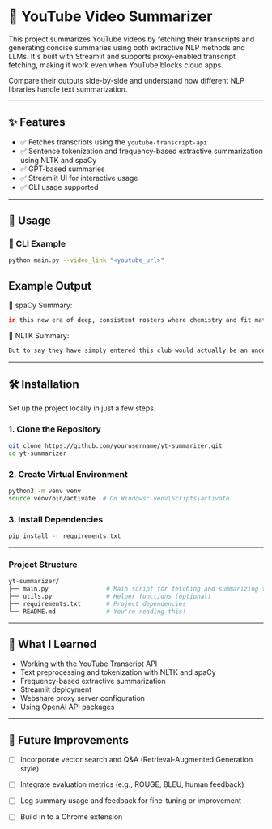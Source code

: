 # 🎥 YouTube Video Summarizer

This project summarizes YouTube videos by fetching their transcripts and generating concise summaries using both extractive NLP methods and LLMs. It's built with Streamlit and supports proxy-enabled transcript fetching, making it work even when YouTube blocks cloud apps.

Compare their outputs side-by-side and understand how different NLP libraries handle text summarization.

---

## ✨ Features

- ✅ Fetches transcripts using the `youtube-transcript-api`
- ✅ Sentence tokenization and frequency-based extractive summarization using NLTK and spaCy
- ✅ GPT-based summaries
- ✅ Streamlit UI for interactive usage
- ✅ CLI usage supported

---

## 🚀 Usage

### 🔧 CLI Example

```bash
python main.py --video_link "<youtube_url>"
```

## Example Output
📜 spaCy Summary:
```bash
in this new era of deep, consistent rosters where chemistry and fit matter just as much as talent, the okc thunder have built the youngest, most continuous roster in the entire league while being the best team in the league. but to say they have simply entered this club would actually be an understatement because throughout the 2025 season, the thunder finished with the sixth best record of all time, the second highest net rating of all time, and the largest margin of victory in the history of the league. among the championship teams in this era of parody, the 2020 lakers have had the lowest payroll, winning a title with just the 11th most expensive team in the league.
```

📜 NLTK Summary:
```bash
But to say they have simply entered this club would actually be an understatement because throughout the 2025 season, the Thunder finished with the sixth best record of all time, the second highest net rating of all time, and the largest margin of victory in the history of the league. In this new era of deep, consistent rosters where chemistry and fit matter just as much as talent, the OKC Thunder have built the youngest, most continuous roster in the entire league while being the best team in the league. Since 2019, the average roster continuity among championship teams, essentially how much a team stayed the same from one season to the next, was about 61%.
```

---

## 🛠️ Installation

Set up the project locally in just a few steps.

### 1. Clone the Repository

```bash
git clone https://github.com/yourusername/yt-summarizer.git
cd yt-summarizer
```

### 2. Create Virtual Environment

```bash
python3 -m venv venv
source venv/bin/activate  # On Windows: venv\Scripts\activate
```

### 3. Install Dependencies

```bash
pip install -r requirements.txt
```

---

### Project Structure
```bash
yt-summarizer/
├── main.py                # Main script for fetching and summarizing transcripts
├── utils.py               # Helper functions (optional)
├── requirements.txt       # Project dependencies
└── README.md              # You're reading this!
```
---

## 🧠 What I Learned

- Working with the YouTube Transcript API
- Text preprocessing and tokenization with NLTK and spaCy
- Frequency-based extractive summarization
- Streamlit deployment
- Webshare proxy server configuration
- Using OpenAI API packages

---

## 🔮 Future Improvements

- [ ] Incorporate vector search and Q&A (Retrieval-Augmented Generation style)
- [ ] Integrate evaluation metrics (e.g., ROUGE, BLEU, human feedback)
- [ ] Log summary usage and feedback for fine-tuning or improvement
- [ ] Build in to a Chrome extension



